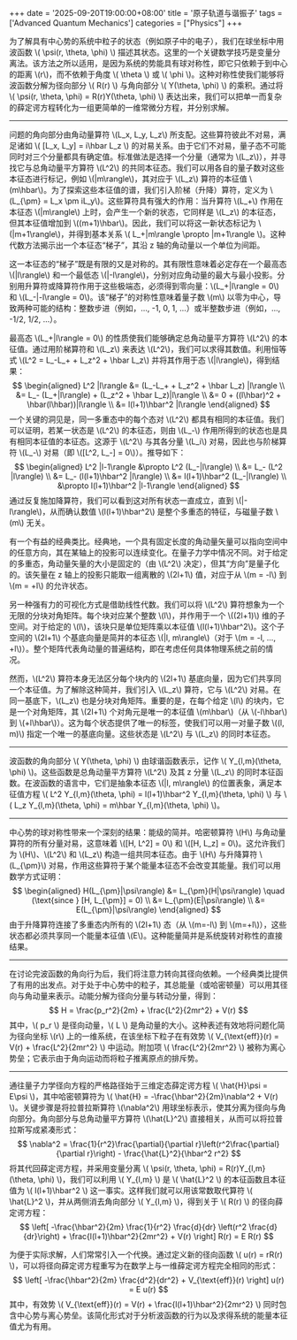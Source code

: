 +++
date = '2025-09-20T19:00:00+08:00'
title = '原子轨道与谐振子'
tags = ['Advanced Quantum Mechanics']
categories = ["Physics"]
+++

为了解具有中心势的系统中粒子的状态（例如原子中的电子），我们在球坐标中用波函数 \\( \psi(r, \theta, \phi) \\) 描述其状态。这里的一个关键数学技巧是变量分离法。该方法之所以适用，是因为系统的势能具有球对称性，即它只依赖于到中心的距离 \\(r\\)，而不依赖于角度 \\( \theta \\) 或 \\( \phi \\)。这种对称性使我们能够将波函数分解为径向部分 \\( R(r) \\) 与角向部分 \\( Y(\theta, \phi) \\) 的乘积。通过将 \\( \psi(r, \theta, \phi) = R(r)Y(\theta, \phi) \\) 表达出来，我们可以把单一而复杂的薛定谔方程转化为一组更简单的一维常微分方程，并分别求解。

---

问题的角向部分由角动量算符 \\(L_x, L_y, L_z\\) 所支配。这些算符彼此不对易，满足诸如 \\( [L_x, L_y] = i\hbar L_z \\) 的对易关系。由于它们不对易，量子态不可能同时对三个分量都具有确定值。标准做法是选择一个分量（通常为 \\(L_z\\)），并寻找它与总角动量平方算符 \\(L^2\\) 的共同本征态。我们可以用各自的量子数对这些本征态进行标记，例如 \\(|m\rangle\\)，其对应于 \\(L_z\\) 算符的本征值 \\(m\hbar\\)。为了探索这些本征值的谱，我们引入阶梯（升降）算符，定义为 \\(L_{\pm} = L_x \pm iL_y\\)。这些算符具有强大的作用：当升算符 \\(L_+\\) 作用在本征态 \\(|m\rangle\\) 上时，会产生一个新的状态，它同样是 \\(L_z\\) 的本征态，但其本征值增加到 \\((m+1)\hbar\\)。因此，我们可以将这一新状态标记为 \\(|m+1\rangle\\)，并得到基本关系 \\( L_+|m\rangle \propto |m+1\rangle \\)。这种代数方法揭示出一个本征态“梯子”，其沿 z 轴的角动量以一个单位为间距。

这一本征态的“梯子”既是有限的又是对称的。其有限性意味着必定存在一个最高态 \\(|l\rangle\\) 和一个最低态 \\(|-l\rangle\\)，分别对应角动量的最大与最小投影。分别用升算符或降算符作用于这些极端态，必须得到零向量：\\(L_+|l\rangle = 0\\) 和 \\(L_-|-l\rangle = 0\\)。该“梯子”的对称性意味着量子数 \\(m\\) 以零为中心，导致两种可能的结构：整数步进（例如，..., -1, 0, 1, ...）或半整数步进（例如，..., -1/2, 1/2, ...）。

最高态 \\(L_+|l\rangle = 0\\) 的性质使我们能够确定总角动量平方算符 \\(L^2\\) 的本征值。通过用阶梯算符和 \\(L_z\\) 来表达 \\(L^2\\)，我们可以求得其数值。利用恒等式 \\(L^2 = L_-L_+ + L_z^2 + \hbar L_z\\) 并将其作用于态 \\(|l\rangle\\)，得到结果：
$$
\begin{aligned}
L^2 |l\rangle &= (L_-L_+ + L_z^2 + \hbar L_z) |l\rangle \\
&= L_- (L_+|l\rangle) + (L_z^2 + \hbar L_z)|l\rangle \\
&= 0 + ((l\hbar)^2 + \hbar(l\hbar))|l\rangle \\
&= l(l+1)\hbar^2 |l\rangle
\end{aligned}
$$
一个关键的洞见是，同一多重态中的每个态对 \\(L^2\\) 都具有相同的本征值。我们可以证明，若某一状态是 \\(L^2\\) 的本征态，则由 \\(L_-\\) 作用所得到的状态也是具有相同本征值的本征态。这源于 \\(L^2\\) 与其各分量 \\(L_i\\) 对易，因此也与阶梯算符 \\(L_-\\) 对易（即 \\([L^2, L_-] = 0\\)）。推导如下：
$$
\begin{aligned}
L^2 |l-1\rangle &\propto L^2 (L_-|l\rangle) \\
&= L_- (L^2 |l\rangle) \\
&= L_- (l(l+1)\hbar^2 |l\rangle) \\
&= l(l+1)\hbar^2 (L_-|l\rangle) \\
&\propto l(l+1)\hbar^2 |l-1\rangle
\end{aligned}
$$
通过反复施加降算符，我们可以看到这对所有状态一直成立，直到 \\(|-l\rangle\\)，从而确认数值 \\(l(l+1)\hbar^2\\) 是整个多重态的特征，与磁量子数 \\(m\\) 无关。

有一个有益的经典类比。经典地，一个具有固定长度的角动量矢量可以指向空间中的任意方向，其在某轴上的投影可以连续变化。在量子力学中情况不同。对于给定的多重态，角动量矢量的大小是固定的（由 \\(L^2\\) 决定），但其“方向”是量子化的。该矢量在 z 轴上的投影只能取一组离散的 \\(2l+1\\) 值，对应于从 \\(m = -l\\) 到 \\(m = +l\\) 的允许状态。

另一种强有力的可视化方式是借助线性代数。我们可以将 \\(L^2\\) 算符想象为一个无限的分块对角矩阵。每个块对应某个整数 \\(l\\)，并作用于一个 \\((2l+1)\\) 维的子空间。对于给定的 \\(l\\)，该块只是单位矩阵乘以本征值 \\(l(l+1)\hbar^2\\)。这个子空间的 \\(2l+1\\) 个基底向量是简并的本征态 \\(|l, m\rangle\\)（对于 \\(m = -l, ..., +l\\)）。整个矩阵代表角动量的普遍结构，即在考虑任何具体物理系统之前的情况。

然而，\\(L^2\\) 算符本身无法区分每个块内的 \\(2l+1\\) 基底向量，因为它们共享同一个本征值。为了解除这种简并，我们引入 \\(L_z\\) 算符，它与 \\(L^2\\) 对易。在同一基底下，\\(L_z\\) 也是分块对角矩阵。重要的是，在每个给定 \\(l\\) 的块内，它是一个对角矩阵，其 \\(2l+1\\) 个对角元是唯一的本征值 \\(m\hbar\\)（从 \\(-l\hbar\\) 到 \\(+l\hbar\\)）。这为每个状态提供了唯一的标签，使我们可以用一对量子数 \\((l, m)\\) 指定一个唯一的基底向量。这些状态是 \\(L^2\\) 与 \\(L_z\\) 的同时本征态。

---

波函数的角向部分 \\( Y(\theta, \phi) \\) 由球谐函数表示，记作 \\( Y_{l,m}(\theta, \phi) \\)。这些函数是总角动量平方算符 \\(L^2\\) 及其 z 分量 \\(L_z\\) 的同时本征函数。在波函数的语言中，它们是抽象本征态 \\(|l, m\rangle\\) 的位置表象，满足本征值方程 \\( L^2 Y_{l,m}(\theta, \phi) = l(l+1)\hbar^2 Y_{l,m}(\theta, \phi) \\) 与 \\( L_z Y_{l,m}(\theta, \phi) = m\hbar Y_{l,m}(\theta, \phi) \\)。

---

中心势的球对称性带来一个深刻的结果：能级的简并。哈密顿算符 \\(H\\) 与角动量算符的所有分量对易，这意味着 \\([H, L^2] = 0\\) 和 \\([H, L_z] = 0\\)。这允许我们为 \\(H\\)、\\(L^2\\) 和 \\(L_z\\) 构造一组共同本征态。由于 \\(H\\) 与升降算符 \\(L_{\pm}\\) 对易，作用这些算符于某个能量本征态不会改变其能量。我们可以用数学方式证明：
$$
\begin{aligned}
H(L_{\pm}|\psi\rangle) &= L_{\pm}(H|\psi\rangle) \quad (\text{since } [H, L_{\pm}] = 0) \\
&= L_{\pm}(E|\psi\rangle) \\
&= E(L_{\pm}|\psi\rangle)
\end{aligned}
$$
由于升降算符连接了多重态内所有的 \\(2l+1\\) 态（从 \\(m=-l\\) 到 \\(m=+l\\)），这些状态都必须共享同一个能量本征值 \\(E\\)。这种能量简并是系统旋转对称性的直接结果。

---

在讨论完波函数的角向行为后，我们将注意力转向其径向依赖。一个经典类比提供了有用的出发点。对于处于中心势中的粒子，其总能量（或哈密顿量）可以用其径向与角动量来表示。动能分解为径向分量与转动分量，得到：
$$
H = \frac{p_r^2}{2m} + \frac{L^2}{2mr^2} + V(r)
$$
其中，\\( p_r \\) 是径向动量，\\( L \\) 是角动量的大小。这种表述有效地将问题化简为径向坐标 \\(r\\) 上的一维系统，在该坐标下粒子在有效势 \\( V_{\text{eff}}(r) = V(r) + \frac{L^2}{2mr^2} \\) 中运动。附加项 \\( \frac{L^2}{2mr^2} \\) 被称为离心势垒；它表示由于角向运动而将粒子推离原点的排斥势。

---

通往量子力学径向方程的严格路径始于三维定态薛定谔方程 \\( \hat{H}\psi = E\psi \\)，其中哈密顿算符为 \\( \hat{H} = -\frac{\hbar^2}{2m}\nabla^2 + V(r) \\)。关键步骤是将拉普拉斯算符 \\(\nabla^2\\) 用球坐标表示，使其分离为径向与角向部分。角向部分与总角动量平方算符 \\(\hat{L}^2\\) 直接相关，从而可以将拉普拉斯写成紧凑形式：
$$
\nabla^2 = \frac{1}{r^2}\frac{\partial}{\partial r}\left(r^2\frac{\partial}{\partial r}\right) - \frac{\hat{L}^2}{\hbar^2 r^2}
$$
将其代回薛定谔方程，并采用变量分离 \\( \psi(r, \theta, \phi) = R(r)Y_{l,m}(\theta, \phi) \\)，我们可以利用 \\( Y_{l,m} \\) 是 \\( \hat{L}^2 \\) 的本征函数且本征值为 \\( l(l+1)\hbar^2 \\) 这一事实。这样我们就可以用该常数取代算符 \\( \hat{L}^2 \\)，并从两侧消去角向部分 \\( Y_{l,m} \\)，得到关于 \\( R(r) \\) 的径向薛定谔方程：
$$
\left[ -\frac{\hbar^2}{2m} \frac{1}{r^2} \frac{d}{dr} \left(r^2 \frac{d}{dr}\right) + \frac{l(l+1)\hbar^2}{2mr^2} + V(r) \right] R(r) = E R(r)
$$

为便于实际求解，人们常常引入一个代换。通过定义新的径向函数 \\( u(r) = rR(r) \\)，可以将径向薛定谔方程重写为在数学上与一维薛定谔方程完全相同的形式：
$$
\left[ -\frac{\hbar^2}{2m} \frac{d^2}{dr^2} + V_{\text{eff}}(r) \right] u(r) = E u(r)
$$
其中，有效势 \\( V_{\text{eff}}(r) = V(r) + \frac{l(l+1)\hbar^2}{2mr^2} \\) 同时包含中心势与离心势垒。该简化形式对于分析波函数的行为以及求得系统的能量本征值尤为有用。
